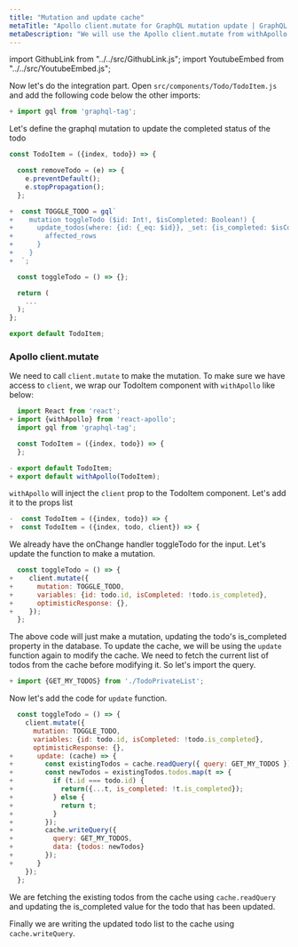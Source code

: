 ```yaml
---
title: "Mutation and update cache"
metaTitle: "Apollo client.mutate for GraphQL mutation update | GraphQL React Apollo Components Tutorial"
metaDescription: "We will use the Apollo client.mutate from withApollo HOC from react-apollo as an example to modify existing data and update cache locally using readQuery and writeQuery and handle optimisticResponse"
---
```


import GithubLink from "../../src/GithubLink.js";
import YoutubeEmbed from "../../src/YoutubeEmbed.js";

<YoutubeEmbed link="https://www.youtube.com/embed/lXIQxuSZ588" />

Now let's do the integration part. Open `src/components/Todo/TodoItem.js` and add the following code below the other imports:

```javascript
+ import gql from 'graphql-tag';
```
Let's define the graphql mutation to update the completed status of the todo

<GithubLink link="https://github.com/hasura/learn-graphql/blob/master/tutorials/frontend/react-apollo/app-final/src/components/Todo/TodoItem.js" text="src/components/Todo/TodoItem.js" />

```javascript
const TodoItem = ({index, todo}) => {

  const removeTodo = (e) => {
    e.preventDefault();
    e.stopPropagation();
  };

+  const TOGGLE_TODO = gql`
+    mutation toggleTodo ($id: Int!, $isCompleted: Boolean!) {
+      update_todos(where: {id: {_eq: $id}}, _set: {is_completed: $isCompleted}) {
+        affected_rows
+      }
+    }
+  `;

  const toggleTodo = () => {};

  return (
    ...
  );
};

export default TodoItem;

```

### Apollo client.mutate
We need to call `client.mutate` to make the mutation. To make sure we have access to `client`, we wrap our TodoItem component with `withApollo` like below:

```javascript
  import React from 'react';
+ import {withApollo} from 'react-apollo';
  import gql from 'graphql-tag';

  const TodoItem = ({index, todo}) => {
  };

- export default TodoItem;
+ export default withApollo(TodoItem);
```

`withApollo` will inject the `client` prop to the TodoItem component. Let's add it to the props list

```javascript
-  const TodoItem = ({index, todo}) => {
+  const TodoItem = ({index, todo, client}) => {
```

We already have the onChange handler toggleTodo for the input. Let's update the function to make a mutation.

```javascript
  const toggleTodo = () => {
+    client.mutate({
+      mutation: TOGGLE_TODO,
+      variables: {id: todo.id, isCompleted: !todo.is_completed},
+      optimisticResponse: {},
+    });
  };
```

The above code will just make a mutation, updating the todo's is_completed property in the database.
To update the cache, we will be using the `update` function again to modify the cache. We need to fetch the current list of todos from the cache before modifying it. So let's import the query.

```javascript
+ import {GET_MY_TODOS} from './TodoPrivateList';
```
Now let's add the code for `update` function.

```javascript
  const toggleTodo = () => {
    client.mutate({
      mutation: TOGGLE_TODO,
      variables: {id: todo.id, isCompleted: !todo.is_completed},
      optimisticResponse: {},
+      update: (cache) => {
+        const existingTodos = cache.readQuery({ query: GET_MY_TODOS });
+        const newTodos = existingTodos.todos.map(t => {
+          if (t.id === todo.id) {
+            return({...t, is_completed: !t.is_completed});
+          } else {
+            return t;
+          }
+        });
+        cache.writeQuery({
+          query: GET_MY_TODOS,
+          data: {todos: newTodos}
+        });
+      }
    });
  };

```

We are fetching the existing todos from the cache using `cache.readQuery` and updating the is_completed value for the todo that has been updated.

Finally we are writing the updated todo list to the cache using `cache.writeQuery`.
